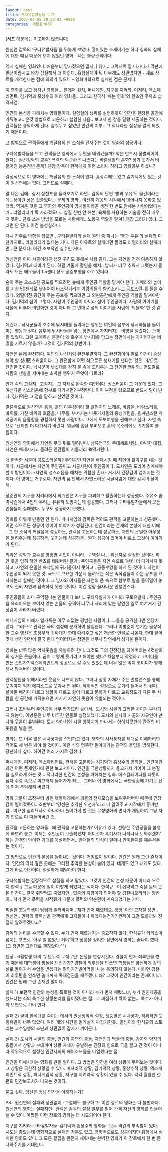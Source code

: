 ```yaml
---
layout: post
title: 구타유발자들을 보고
date: 2007-06-05 20:50:02 +0900
categories: 깨달음의대화
---
```

(서프 대문에는 기고하지 않습니다)
  

  
원신연 감독의 ‘구타유발자들’을 뒤늦게 보았다. 흥미있는 소재이기는 하나 영화의 실패에 대한 예감 때문에 보지 않았던 영화 - 나는 불량관객이다.
  

  
역시 실패한 영화였다. 처음부터 망가졌으면 밉지나 않지.. 그럭저럭 잘 나가다가 막판에 반전이랍시고 왕창 삽질해서 더 아쉽다. 흥행실패야 뭐 아무래도 상관없지만 - 새로 장르를 개척한다는 점에 의의가 있으니 - 영화미학으로 실패한 점은 문제다. 
  

  
이 영화를 보고 생각난 영화들... 블레어 윗치, 퍼니게임, 지구를 지켜라, 미져리, 엑스페리먼트, 김기덕과 홍상수의 여러 영화들.. 그리고 한국식 ‘깨는 영화’의 원조인 주유소 습격사건. 
  

  
인간의 본성을 파헤치는 영화들이다. 실험실의 생쥐를 실험하듯이 인간을 한정된 공간에 가둬놓고.. 온갖 방법으로 고문하고 실험한 다음.. 보고서 한 장을 달랑 제출하는 것이다. 관객들은 경악하게 된다. 감춰두고 싶었던 인간의 치부.. 그 적나라한 실상을 알게 되었기 때문이다. 
  

  
그 방법으로 관객들에게 깨달음의 한 소식을 던져주는 것이 영화의 성공이다. 
  

  
구타유발자들을 보고 관객들은 영화에서 무엇을 배워갔을까? 악은 반드시 징벌되어야 한다는 권선징악의 교훈? 폭력의 악순환은 나쁘다는 바른생활의 훈화? 장가 못가서 비뚤어진 농촌청년 문제? 젠장 감독이 관객에게 이런 소리나 하려고 영화공부 하셨나? 
  

  
결정적으로 이 영화에는 깨달음의 한 소식이 없다. 홍상수에도 있고 김기덕에도 있는 것이 원신연에는 없다. 그러므로 실패다. 
  

  
말 나온 김에.. 잠시 삼천포를 들러보기로 하면.. 감독의 단편 ‘빵과 우유’도 물건이라는데.. 상이란 상은 휩쓸었다는 문제의 영화.. 여전히 계몽의 시각에서 벗어나지 못하고 있더라. 역겨운 것은 그 영화의 주인공이 망치질이라곤 생전 한 번도 안해본 사람이었다는 거.. 리얼리티가 확 사라졌도다.. 삽질 한번 안 해본, 육체를 사용하는 기술을 전혀 배우지 못한.. 근육 쓰는 방법을 모르는 사람에게.. 노동자 역할을 맡겨? 젠장 그러기 있냐. 그러면 안 된다. 이건 불성실하다.
   

  
다시 진주로 방향을 잡으면.. 구타유발자의 실패 원인 중 하나는 ‘빵과 우유’의 실패와 마찬가지로.. 리얼리티가 없다는 거다. 다른 이유로의 실패라면 몰라도 리얼리티의 실패라면.. 큰 문제다. 이건 초보적인 실수인 거다. 
  

  
원신연은 아마 시골이라곤 생전 구경도 못해본 사람 같다. 그는 자연을 전혀 이용하지 않았다. 김기덕과 대비가 된다. 하필 겨울에 촬영을 해서.. 날씨가 너무 추워서 그랬는지 몰라도 모든 배우들이 1.5센티 정도 공중부양을 하고 있더라. 
  

  
숲이 주는 으스스한 공포를 찍으려면 숲에게 주인공 역할을 맡겨야 한다. 카메라의 높이를 지상 50센티로 낮추어야 바스락거리는 가랑잎들의 함성소리-그 공포스런-를 들을 수 있다. 외떨어진 공간이 주는 공포를 찍으려면 그 외딴공간에게 주인공 역할을 맡겨야한다. 김기덕의 섬이 그렇다. 사람이 주인공이 아니라 섬이 주인공이다. 사람의 이야기를 사물에 비추어 의인화한 것이 아니라 그 반대로 섬의 이야기를 사람에 ‘의물화’ 한 것 같다. 
  

  
예컨대.. 낚시꾼들이 호수에 낚시대를 들이대는 행위는 여인의 음부에 낚시바늘을 들이미는 행동과 같다. 음부에 낚시바늘을 넣는 장면에서 자지러지는 비명을 질렀다는 관객들 있었다. 그런 고매하신 분들이 왜 호수에 낚시대를 담그는 장면에서는 자지러지는 비명을 지르지 않을까? 그것이 김기덕의 항변이다. 
  

  
자연은 본래 완전하다. 여인의 나신처럼 완전무결하다. 그 완전함이야 말로 인간이 숭상해야 할 성(聖)스러움이다. 그 완전함에 어떤 식으로든 생채기를 낸다는 것은.. 참으로 잔인한 짓이다. 낚시꾼이 낚싯대를 감히 물 속에 드리우는 그 잔인한 행위와.. 면도칼로 사람의 생살을 저며내는 소박한 행위가 무엇이 다르랴? 
  

  
안개 속의 고삼지.. 고삼지는 그 자체로 완숙한 여인이다. 성스러움이 그 가운데 있다. 그 여신다운 성스러움에 함부로 다가서면? 부정탄다. 이미 부정을 탔으므로 반드시 탈이 난다. 김기덕은 그 점을 말하고 싶었던 것이다. 
  

  
결론적으로 원신연은 흙을, 흙의 아우성이라 할 흙먼지의 노래를, 바람을, 바람소리를, 바위를, 거친 바위의 호흡을, 나무를, 부서지는 나뭇가지들의 웅성거림을, 을씨년스런 저녁공기의 음울함을 경험하지 못한 사람이다. 그에게 도보여행을 권해보고 싶다. 자연 속으로 1센티만 더 다가서기 바란다. 얼굴에 흙을 부벼보고 흙의 목소리에도 귀기울여 볼 일이다. 
  

  
원신연의 영화에서 자연은 무대 뒤로 밀려난다. 삼류연극의 무대세트처럼.. 야박한 대접. 자연은 배제시키고 몰려든 인간들이 저들끼리 쑥덕거린다. 
  

  
왜 한적한 시골이 공포스러울까? 주인공인 자연을 배제시킬 때 자연이 뿔따구를 내는 것이다. 시골에서는 자연이 주인공이고 시골사람이 주인공이다. 도시인은 도리어 경계해야 할 이방인이다. -자연의 성스러움을 해치는 위험한 존재- 거기서 긴장감이 얻어지는 것이다. 이 영화는 거꾸로다. 자연의 품 안에서 자연스러운 시골사람에 대한 감독의 몰이해.
  

  
장준환의 지구를 지켜라에서 외계인은 지구를 파괴하고 탈출하는데 성공했다. 주유소 습격사건에서 4인의 무리는 유유히 도망치는데 성공했다. 그러나 구타유발자들에서 모든 인물들이 실패했다. 누구도 성공하지 못했다. 
  

  
영화를 이렇게 만들면 안 된다. 퍼니게임의 감독은 적어도 관객을 고문하는데 성공했다. 어떤 식으로든 성공이 있어야 이야기가 성립된다. 인간이라는 존재의 본성에 대한 이해 - 그 한 소식의 깨달음에 성공하든, 관객을 고문하는데 성공하든, 자연의 은밀한 아우성을 들려주는데 성공하든, 웃기는데 성공하든.. 뭔가 성공이 있어야 비로소 그것이 이야기가 된다. 
  

  
최악은 성악과 교수를 평범한 시민이 아니라.. 구역질 나는 위선자로 설정한 것이다. 하얀 옷을 입혀 하얀 벤츠를 태워버린 결과.. 주인공들은 자연 속으로 1센티 더 다가서지 못하고, 자연의 은밀한 속삭임에 귀기울이지 못하고.. 공중부양을 하게 된 것이다. 자연이 주인공이 되지 못한 것. 극도로 고요한 가운데 들려오는 작은 속삭임들이 주는 공포를 묘사하는데 실패한 것이다. 그 남자와 여자들은 자연의 품 속으로 함부로 발을 들이밀어 놓고도 전혀 자연과 접촉하지 못한 것이다. 이건 정말 꼴사나운 언밸런스다. 
  

  
주인공들이 죄다 구역질나는 인물이다 보니.. 구타유발자가 아니라 구토유발자.. 주인공을 옥죄어오는 보이지 않는 손들의 공격이 너무나 사리에 맞는 당연한 일로 여겨져서 긴장감이 사라져 버렸다.
  

  
퍼니게임의 피해자 일가족은 아무 죄없는 평범한 사람이다. 그들을 공격한다면 온당치 않다. 그러므로 관객은 극의 설정에 분개하여 몰입한다. 그러나 이병준이 연기한 몰상식한 교수 영선은 초장부터 귀싸대기 한대 때려주고 싶은 저급한 인물로 나온다. 한대 얻어맞게 생긴 인간이 결국 한대 얻어터지는 장면은 너무나 당연해서 싱거울 뿐이다. 
  

  
영화는 너무 많은 억지웃음을 유발하려 한다. 그것도 극의 긴장감을 끊어버리는 4컷만화의 싱거운 웃음이다. 굳이 그렇게 웃기려고 해야만 했나? 처음부터 작정하고 코미디를 만든 것인가? 엑스페리먼트의 성공으로 갈 수도 있었는데 너무 많은 억지 코미디가 방해해서 망쳐버린 것이다. 
  

  
관객동원을 위해서라면 웃음도 나쁘지 않다. 그러나 상황 자체가 주는 언밸런스를 통해 웃겨야지 억지 에피소드로 웃겨서 안 된다. 작위적인 설정으로 웃기려 들어서 안 된다. 살아온 배경이 다르고 생활이 다르고 삶이 다르고 문화가 다르고 교육정도가 다른 두 사람을 한 공간에 가둬놓으면 거기서 자연히 웃음이 유발되는 것이다.
  

  
그러나 초반부터 주인공을 너무 망가뜨려 놓아서.. 도시와 시골의 그러한 차이가 부각되지 않는다. 이병준은 너무 비루한 인물로 설정되었다. 도시의 신사와 시골의 자유인이 만나야 웃음이 유발된다. 도시 양아치와 시골 양아치가 만나서는 양아치굿판에 관객의 비웃음을 낳을 뿐. 
  

  
영화는 또 너무 많은 시사풍자를 삽입하고 있다. 영화의 시사풍자를 제대로 이해하려면 적어도 세 번은 봐야 할 것이다. 이런 식의 엉뚱한 들이대기는 관객의 몰입을 방해한다. 장난하나 싶다. 하여간 여러 가지로 김샜다. 
  

  
퍼니게임, 미져리, 엑스페리먼트, 관객을 고문하는 김기덕과 홍상수의 영화들.. 인간이란 과연 어떤 존재인가에 관한 보고서이다. 인간을 극한상황까지 몰고가서 기어이 그 본질을 실토하게 하는 것... 적나라한 인간의 본성을 파헤치는 영화. 에스컬레이터를 타듯이 점차 수렁 속으로 미끄러져 들어가게 되는.. 그러나 이 영화에서는 극한상황에 가기도 전에 먼저 추악해져 버렸다. 
  

  
영화 괴물이 초장부터 밝은 햇볕아래에서 괴물의 전체모습을 보여주어버린 때문에 긴장감이 떨어졌듯이.. 초반부터 ‘영선은 추악한 위선자’라고 다 알려주고 시작해서 흥미반감.. 미묘한 심리묘사로 하나하나 풀어가야 할 것은 무성영화의 변사가 개입하여 그냥 자기 입으로 다 떠들어버린 것.
  

  
관객을 고문하는 영화들.. 왜 관객을 고문하는가? 이유가 있다. 선량한 주인공들을 불행에 빠뜨려 놓고 ‘이제는 주인공이 구출되겠지! 어디선가 흑기사가 나타나서 도와주겠지’ 하는 관객의 안이한 기대를 묵살하면서.. 관객들의 인식이 얼마나 안이한지를 깨우쳐주는 것이다. 
  

  
그 방법으로 인간의 본성을 들춰내는 것이다. 거침없이 말이다. 인간은 원래 그런 존재이다. 인간의 의식 깊은 곳에는 그러한 추악한 본성이 숨어 있다. 네게도 있고 내게도 있다. 그게 바로 인간이다. 절절하게 깨달아야 한다. 
  

  
구타유발자는 결정적으로 삽질을 하고 말았다. 그것이 인간의 본성 때문이 아니라 오로지 한석규 그놈 때문에 일이 이렇게 되었다는 식이다. 한석규.. 이 쥐약먹고 죽을 놈의 못된 인간이.. 결국 쥐약먹고 죽었지만.. 민중의 지팡이가 되어야 할 경찰나으리라는 양반이.. 저가 먼저 폭력을 시작했기 때문에 폭력의 악순환이 계속되었다는 거다.
  

  
찌질한 초등학생이 담임께 일러바치며..‘쟤가 먼저 때렸대요. 엉엉’ 이런 고자질 장면.. 원신연.. 권력의 폭력성을 관객에게 고자질이나 하겠다는건가? 관객이 그걸 모를까봐 친절히 알려주겠다고? 
  

  
감독의 논리를 수긍할 수 없다. 누가 먼저 때렸는지는 중요하지 않다. 한석규가 카리스마 넘치는 포즈로 ‘아무 일 없었던 거야’하고 상황을 정리한 장면에서 영화는 끝나야 했다. (그 장면은 그런대로 괜찮았다.^^)
  

  
젠장.. 6월항쟁 때의 ‘무탄무석 무석무탄’ 논쟁을 연상시킨다. 경찰이 먼저 최루탄을 쐈기 때문에 대학생이 짱돌을 던진건가? 경찰이 최루탄을 안쏘면 학생들은 얌전하게 강의실로 돌아가서 수업을 받겠다는 말인가? 빌어먹을! 나는 동의하지 않는다. 나라면 경찰이 최루탄을 안쏘면 쏠때까지 독재정권을 패주겠다. 왜? 그것이 인간이라는 존재이니까. 인간은 원래 그런 존재란 말이다. 
  

  
실패 1) 보편적 인간의 본성을 폭로한 것이 아니라 누가 먼저 때렸느냐, 누가 원인제공을 했느냐는 식의 특수한 상황논리를 들이댔다는 점.. 그 찌질하기 짝이 없는... 특수가 아니라 보편으로 가야 한다. 
  

  
실패 2) 굳이 한석규를 죽이는 데서의 권선징악적 설정, 생뚱맞은 시사풍자, 작위적인 웃음유발이 너무 많았다. 여러 개의 사건을 얼기설기 짜깁기한듯.. 골빙이와 한석규의 스토리는 교수일행의 조난과 상관없이 갑자기 끼어든다.
  

  
실패 3) 도시와 시골의 충돌, 인간과 자연의 충돌, 자연인과 먹물의 충돌, 강자와 약자의 충돌에서 상황과 부대끼며 상황 자체가 유발하는 긴장의 힘으로 극을 끌고 간 것이 아니라 작위적으로 설정한 인간사회의 에피소드들을 나열했다는 점. 
  

  
인간을 이해시키는 영화를 만들 일이다. 그 방법은 인간을 여러 상황에 두어보는 것이다. 그 상황은 극한적 상황일 수 있다. 미져리적 상황, 김기덕적 상황, 홍상수적 상황, 엑스페리먼트적 상황, 퍼니게임적 상황, 지구를 지켜라적 상황이 있을 수 있다. 각각 훌륭한 한 편의 인간보고서가 나오는 것이다. 
  

  
묻고 싶다. 당신은 정녕 인간을 이해하는가? 
  

  
PS.. 원신연의 실패와 상관없이 -그럼에도 불구하고- 이런 장르의 영화는 다 볼만하다. 원신연의 영화는 실패지만- 관객은 감독의 설정 일부를 빌어 관객 자신의 영화를 만들어낼 수 있다. 어쨌든 이런 장르의 영화는 더 시도되어야 한다. 
  

  
지구를 지켜라-구타유발자들-김기덕과 홍상수의 영화들- 모두 약간의 부족함이 있다. 시도는 좋았는데 영화적으로 실패인 경우도 있고, 영화적으로도 성공이지만 흥행에서 실패한 영화도 있다. 그 모든 결핍을 완전히 채워내는 완벽한 영화가 이 장르에서 한 번 쯤 나와주기를 기대한다.